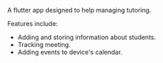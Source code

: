 A flutter app designed to help managing tutoring.

Features include:
- Adding and storing information about students.
- Tracking meeting.
- Adding events to device's calendar.